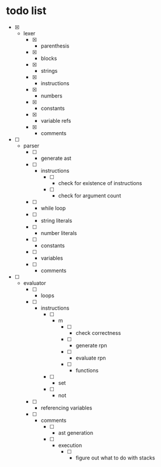 # todo list

- [x] - lexer
	- [x] - parenthesis
	- [x] - blocks
	- [x] - strings
	- [x] - instructions
	- [x] - numbers
	- [x] - constants
	- [x] - variable refs
	- [x] - comments

- [ ] - parser
	- [ ] - generate ast
	- [ ] - instructions
		- [ ] - check for existence of instructions
		- [ ] - check for argument count
	- [ ] - while loop
	- [ ] - string literals
	- [ ] - number literals
	- [ ] - constants
	- [ ] - variables
	- [ ] - comments

- [ ] - evaluator
	- [ ] - loops
	- [ ] - instructions
		- [ ] - m
			- [ ] - check correctness
			- [ ] - generate rpn
			- [ ] - evaluate rpn
			- [ ] - functions

		- [ ] - set
		- [ ] - not
	- [ ] - referencing variables
	- [ ] - comments
		- [ ] - ast generation
		- [ ] - execution
			- [ ] - figure out what to do with stacks
